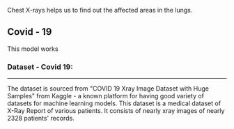 Chest X-rays helps us to find out the affected areas in the lungs.

## Covid - 19

This model works

### Dataset - Covid 19:

<hr>

The dataset is sourced from <a href = "https://www.kaggle.com/datasets/mr3suvhro/covid-19-xray-image-dataset-with-huge-samples?select=COVID" style="text-decoration:none;" target="_blank"> "COVID 19 Xray Image Dataset with Huge Samples" </a> from Kaggle - a known platform for having good variety of datasets for machine learning models. This dataset is a medical dataset of X-Ray Report of various patients. It consists of nearly xray images of nearly 2328 patients' records.
